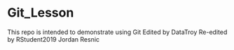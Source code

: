 # Git_Lesson
This repo is intended to demonstrate using Git
Edited by DataTroy
Re-edited by RStudent2019
Jordan Resnic